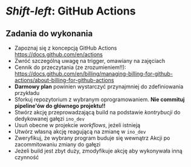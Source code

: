 # *Shift-left*: GitHub Actions
## Zadania do wykonania
 - Zapoznaj się z koncepcją GitHub Actions
   https://docs.github.com/en/actions
 - Zwróć szczególną uwagę na trigger, omawiany na zajęciach
 - Cennik do przeczytania (ze zrozumieniem!!):
   https://docs.github.com/en/billing/managing-billing-for-github-actions/about-billing-for-github-actions
 - **Darmowy plan** powinien wystarczyć przynajmniej do zdefiniowania przykładu
 - Sforkuj repozytorium z wybranym oprogramowaniem. **Nie commituj pipeline'ów do głównego projektu!!**
 - Stwórz akcję przeprowadzającą build na podstawie *kontrybucji* do dedykowanej gałęzi `ino_dev`
  - Usuń obecne w projekcie *workflows*, jeżeli istnieją
  - Utwórz własną akcję reagującą na zmianę w `ino_dev`
  - Zweryfikuj, że wybrany program buduje się wewnątrz Akcji po zacommitowaniu zmiany do gałęzi
  - Jeżeli build jest zbyt duży, zmodyfikuje akcję aby wykonywała inną czynność
 
